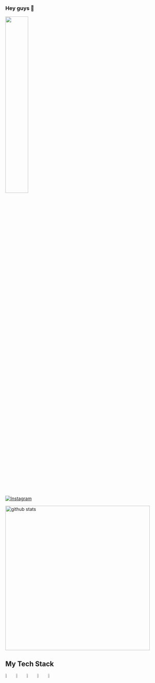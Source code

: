 ### Hey guys 👋
<img src="https://i.pinimg.com/originals/05/01/1c/05011ce8b4b326ed62c70f3eab93f913.gif" width="37.50%" height="auto"/>

## 

[![Instagram](https://img.shields.io/badge/-Instagram-D83A7C?style=flat&logo=Instagram&logoColor=white)](https://www.instagram.com/glieira/)


<!--
**g-lieira/g-lieira** is a ✨ _special_ ✨ repository because its `README.md` (this file) appears on your GitHub profile.

Here are some ideas to get you started:

- 🔭 I’m currently working on ...
- 🌱 I’m currently learning ...
- 👯 I’m looking to collaborate on ...
- 🤔 I’m looking for help with ...
- 💬 Ask me about ...
- 📫 How to reach me: ...
- 😄 Pronouns: ...
- ⚡ Fun fact: ...
-->


<img src="https://github-readme-stats.vercel.app/api?username=g-lieira&border_color=1a1b27&show_icons=true&theme=radical&hide=issues" alt="github stats" width="450"> 

## My Tech Stack
<img src="https://cdn.jsdelivr.net/gh/devicons/devicon/icons/html5/html5-original.svg" width="5.8%"> <img src="https://cdn.jsdelivr.net/gh/devicons/devicon/icons/css3/css3-original.svg" width="5.8%"/> <img src="https://cdn.jsdelivr.net/gh/devicons/devicon/icons/javascript/javascript-original.svg" width="5.8%"/> <img src="https://cdn.jsdelivr.net/gh/devicons/devicon/icons/c/c-original.svg" width="5.8%"/> <img src="https://cdn.jsdelivr.net/gh/devicons/devicon/icons/java/java-original.svg" width="5.8%"/>





